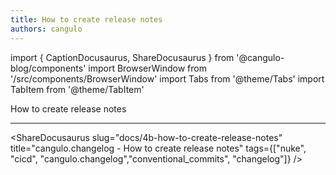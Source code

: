 ```yaml
---
title: How to create release notes
authors: cangulo
---
```


import { CaptionDocusaurus, ShareDocusaurus } from '@cangulo-blog/components'
import BrowserWindow from '/src/components/BrowserWindow'
import Tabs from '@theme/Tabs'
import TabItem from '@theme/TabItem'

How to create release notes

---

<ShareDocusaurus 
  slug="docs/4b-how-to-create-release-notes" 
  title="cangulo.changelog - How to create release notes"
  tags={["nuke", "cicd", "cangulo.changelog","conventional_commits", "changelog"]} />